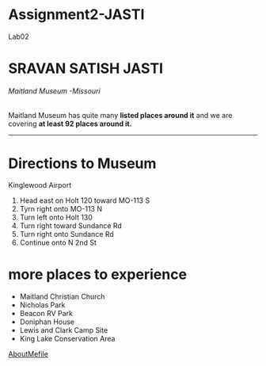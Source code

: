 # Assignment2-JASTI
Lab02
# SRAVAN SATISH JASTI
###### Maitland Museum -Missouri
Maitland Museum has quite many **listed places around it** and we are covering **at least 92 places around it.**
- - -
# Directions to Museum
Kinglewood Airport
1. Head east on Holt 120 toward MO-113 S
2. Tyrn right onto MO-113 N
3. Turn left onto Holt 130
4. Turn right toward Sundance Rd
5. Turn right onto Sundance Rd
6. Continue onto N 2nd St
# more places to experience
- Maitland Christian Church
- Nicholas Park
- Beacon RV Park
- Doniphan House
- Lewis and Clark Camp Site
- King Lake Conservation Area


[AboutMefile](AboutMe.md)